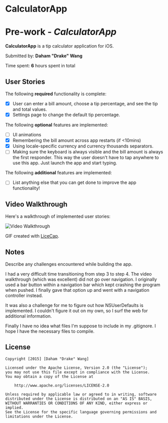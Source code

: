 # CalculatorApp

# Pre-work - *CalculatorApp*

**CalculatorApp** is a tip calculator application for iOS.

Submitted by: **Daham "Drake" Wang**

Time spent: **6** hours spent in total

## User Stories

The following **required** functionality is complete:

* [x] User can enter a bill amount, choose a tip percentage, and see the tip and total values.
* [x] Settings page to change the default tip percentage.

The following **optional** features are implemented:
* [ ] UI animations
* [x] Remembering the bill amount across app restarts (if <10mins)
* [x] Using locale-specific currency and currency thousands separators.
* [ ] Making sure the keyboard is always visible and the bill amount is always the first responder. This way the user doesn't have to tap anywhere to use this app. Just launch the app and start typing.

The following **additional** features are implemented:

- [ ] List anything else that you can get done to improve the app functionality!

## Video Walkthrough 

Here's a walkthrough of implemented user stories:

<img src='http://i.imgur.com/oNYAfwz.gif' title='Video Walkthrough' width='' alt='Video Walkthrough' />

GIF created with [LiceCap](http://www.cockos.com/licecap/).

## Notes

Describe any challenges encountered while building the app.

I had a very difficult time transitioning from step 3 to step 4.
The video walkthrough (which was excellent) did not go over 
navigation. I originally used a bar button within a navigation bar 
which kept crashing the program when pushed. I finally gave that 
option up and went with a navigation controller instead.

It was also a challenge for me to figure out how NSUserDefaults 
is implemented. I couldn't figure it out on my own, so I surf the 
web for additional information.

Finally I have no idea what files I'm suppose to include in my 
.gitignore. I hope I have the necessary files to compile.

## License

    Copyright [2015] [Daham "Drake" Wang]

    Licensed under the Apache License, Version 2.0 (the "License");
    you may not use this file except in compliance with the License.
    You may obtain a copy of the License at

        http://www.apache.org/licenses/LICENSE-2.0

    Unless required by applicable law or agreed to in writing, software
    distributed under the License is distributed on an "AS IS" BASIS,
    WITHOUT WARRANTIES OR CONDITIONS OF ANY KIND, either express or implied.
    See the License for the specific language governing permissions and
    limitations under the License.

